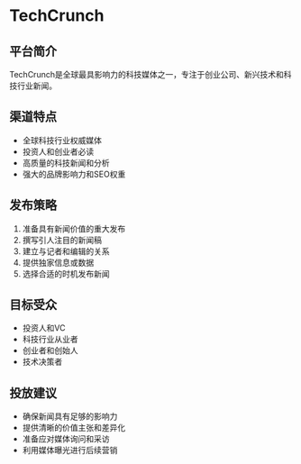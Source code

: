 # TechCrunch

## 平台简介
TechCrunch是全球最具影响力的科技媒体之一，专注于创业公司、新兴技术和科技行业新闻。

## 渠道特点
- 全球科技行业权威媒体
- 投资人和创业者必读
- 高质量的科技新闻和分析
- 强大的品牌影响力和SEO权重

## 发布策略
1. 准备具有新闻价值的重大发布
2. 撰写引人注目的新闻稿
3. 建立与记者和编辑的关系
4. 提供独家信息或数据
5. 选择合适的时机发布新闻

## 目标受众
- 投资人和VC
- 科技行业从业者
- 创业者和创始人
- 技术决策者

## 投放建议
- 确保新闻具有足够的影响力
- 提供清晰的价值主张和差异化
- 准备应对媒体询问和采访
- 利用媒体曝光进行后续营销